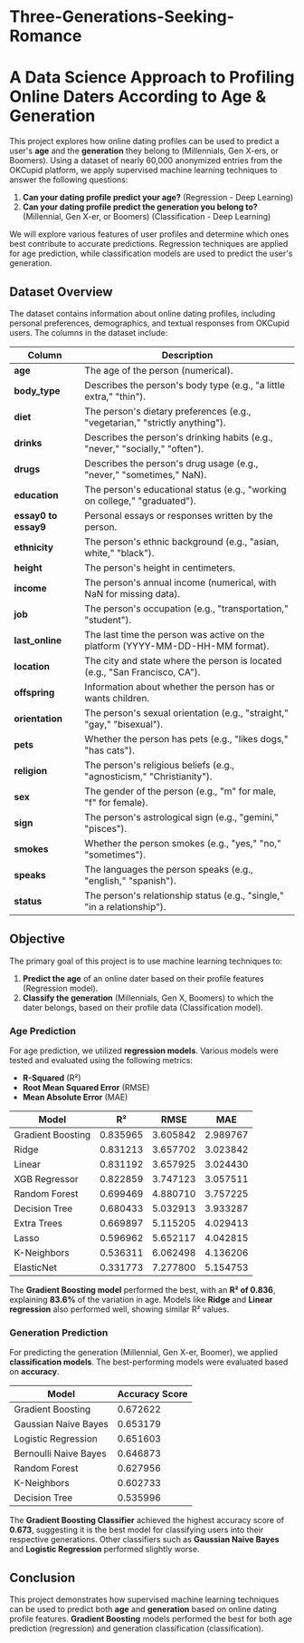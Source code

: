 # Three-Generations-Seeking-Romance
# A Data Science Approach to Profiling Online Daters According to Age & Generation

This project explores how online dating profiles can be used to predict a user's **age** and the **generation** they belong to (Millennials, Gen X-ers, or Boomers). Using a dataset of nearly 60,000 anonymized entries from the OKCupid platform, we apply supervised machine learning techniques to answer the following questions:

1. **Can your dating profile predict your age?** (Regression - Deep Learning)
2. **Can your dating profile predict the generation you belong to?** (Millennial, Gen X-er, or Boomers) (Classification - Deep Learning)

We will explore various features of user profiles and determine which ones best contribute to accurate predictions. Regression techniques are applied for age prediction, while classification models are used to predict the user's generation.

## Dataset Overview

The dataset contains information about online dating profiles, including personal preferences, demographics, and textual responses from OKCupid users. The columns in the dataset include:

| **Column**           | **Description**                                                                 |
|----------------------|---------------------------------------------------------------------------------|
| **age**              | The age of the person (numerical).                                              |
| **body_type**        | Describes the person's body type (e.g., "a little extra," "thin").              |
| **diet**             | The person's dietary preferences (e.g., "vegetarian," "strictly anything").     |
| **drinks**           | Describes the person's drinking habits (e.g., "never," "socially," "often").    |
| **drugs**            | Describes the person's drug usage (e.g., "never," "sometimes," NaN).            |
| **education**        | The person's educational status (e.g., "working on college," "graduated").     |
| **essay0 to essay9** | Personal essays or responses written by the person.                            |
| **ethnicity**        | The person's ethnic background (e.g., "asian, white," "black").                |
| **height**           | The person's height in centimeters.                                            |
| **income**           | The person's annual income (numerical, with NaN for missing data).             |
| **job**              | The person's occupation (e.g., "transportation," "student").                    |
| **last_online**      | The last time the person was active on the platform (YYYY-MM-DD-HH-MM format). |
| **location**         | The city and state where the person is located (e.g., "San Francisco, CA").    |
| **offspring**        | Information about whether the person has or wants children.                     |
| **orientation**      | The person's sexual orientation (e.g., "straight," "gay," "bisexual").         |
| **pets**             | Whether the person has pets (e.g., "likes dogs," "has cats").                   |
| **religion**         | The person's religious beliefs (e.g., "agnosticism," "Christianity").          |
| **sex**              | The gender of the person (e.g., "m" for male, "f" for female).                 |
| **sign**             | The person's astrological sign (e.g., "gemini," "pisces").                     |
| **smokes**           | Whether the person smokes (e.g., "yes," "no," "sometimes").                    |
| **speaks**           | The languages the person speaks (e.g., "english," "spanish").                  |
| **status**           | The person's relationship status (e.g., "single," "in a relationship").        |

## Objective

The primary goal of this project is to use machine learning techniques to:

1. **Predict the age** of an online dater based on their profile features (Regression model).
2. **Classify the generation** (Millennials, Gen X, Boomers) to which the dater belongs, based on their profile data (Classification model).

### Age Prediction

For age prediction, we utilized **regression models**. Various models were tested and evaluated using the following metrics:

- **R-Squared** (R²)
- **Root Mean Squared Error** (RMSE)
- **Mean Absolute Error** (MAE)

| Model                | R²        | RMSE            | MAE             |
|----------------------|-----------|-----------------|-----------------|
| Gradient Boosting    | 0.835965  | 3.605842        | 2.989767        |
| Ridge                | 0.831213  | 3.657702        | 3.023842        |
| Linear               | 0.831192  | 3.657925        | 3.024430        |
| XGB Regressor        | 0.822859  | 3.747123        | 3.057511        |
| Random Forest        | 0.699469  | 4.880710        | 3.757225        |
| Decision Tree        | 0.680433  | 5.032913        | 3.933287        |
| Extra Trees          | 0.669897  | 5.115205        | 4.029413        |
| Lasso                | 0.596962  | 5.652117        | 4.042815        |
| K-Neighbors          | 0.536311  | 6.062498        | 4.136206        |
| ElasticNet           | 0.331773  | 7.277800        | 5.154753        |

The **Gradient Boosting model** performed the best, with an **R² of 0.836**, explaining **83.6%** of the variation in age. Models like **Ridge** and **Linear regression** also performed well, showing similar R² values.

### Generation Prediction

For predicting the generation (Millennial, Gen X-er, Boomer), we applied **classification models**. The best-performing models were evaluated based on **accuracy**.

| Model                | Accuracy Score |
|----------------------|----------------|
| Gradient Boosting    | 0.672622       |
| Gaussian Naive Bayes | 0.653179       |
| Logistic Regression  | 0.651603       |
| Bernoulli Naive Bayes| 0.646873       |
| Random Forest        | 0.627956       |
| K-Neighbors          | 0.602733       |
| Decision Tree        | 0.535996       |

The **Gradient Boosting Classifier** achieved the highest accuracy score of **0.673**, suggesting it is the best model for classifying users into their respective generations. Other classifiers such as **Gaussian Naive Bayes** and **Logistic Regression** performed slightly worse.

## Conclusion

This project demonstrates how supervised machine learning techniques can be used to predict both **age** and **generation** based on online dating profile features. **Gradient Boosting** models performed the best for both age prediction (regression) and generation classification (classification).
